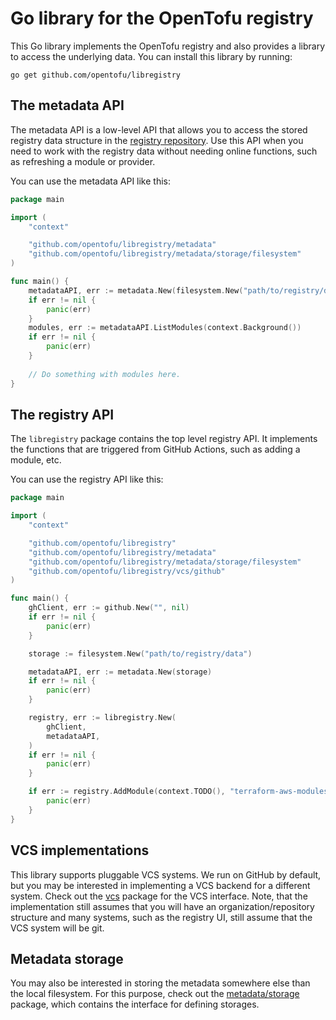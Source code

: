 # Go library for the OpenTofu registry

This Go library implements the OpenTofu registry and also provides a library to access the underlying data. You can install this library by running:

```
go get github.com/opentofu/libregistry
```

## The metadata API

The metadata API is a low-level API that allows you to access the stored registry data structure in the [registry repository](https://github.com/opentofu/registry). Use this API when you need to work with the registry data without needing online functions, such as refreshing a module or provider.

You can use the metadata API like this:

```go
package main

import (
	"context"

	"github.com/opentofu/libregistry/metadata"
	"github.com/opentofu/libregistry/metadata/storage/filesystem"
)

func main() {
	metadataAPI, err := metadata.New(filesystem.New("path/to/registry/data"))
	if err != nil {
		panic(err)
	}
	modules, err := metadataAPI.ListModules(context.Background())
	if err != nil {
		panic(err)
    }
	
	// Do something with modules here.
}
```

## The registry API

The `libregistry` package contains the top level registry API. It implements the functions that are triggered from GitHub Actions, such as adding a module, etc.

You can use the registry API like this:

```go
package main

import (
	"context"

	"github.com/opentofu/libregistry"
	"github.com/opentofu/libregistry/metadata"
	"github.com/opentofu/libregistry/metadata/storage/filesystem"
	"github.com/opentofu/libregistry/vcs/github"
)

func main() {
	ghClient, err := github.New("", nil)
	if err != nil {
		panic(err)
	}

	storage := filesystem.New("path/to/registry/data")

	metadataAPI, err := metadata.New(storage)
	if err != nil {
		panic(err)
	}

	registry, err := libregistry.New(
		ghClient,
		metadataAPI,
	)
	if err != nil {
		panic(err)
	}

	if err := registry.AddModule(context.TODO(), "terraform-aws-modules/terraform-aws-iam"); err != nil {
		panic(err)
	}
}
```

## VCS implementations

This library supports pluggable VCS systems. We run on GitHub by default, but you may be interested in implementing a VCS backend for a different system. Check out the [vcs](vcs) package for the VCS interface. Note, that the implementation still assumes that you will have an organization/repository structure and many systems, such as the registry UI, still assume that the VCS system will be git.

## Metadata storage

You may also be interested in storing the metadata somewhere else than the local filesystem. For this purpose, check out the [metadata/storage](metadata/storage) package, which contains the interface for defining storages.